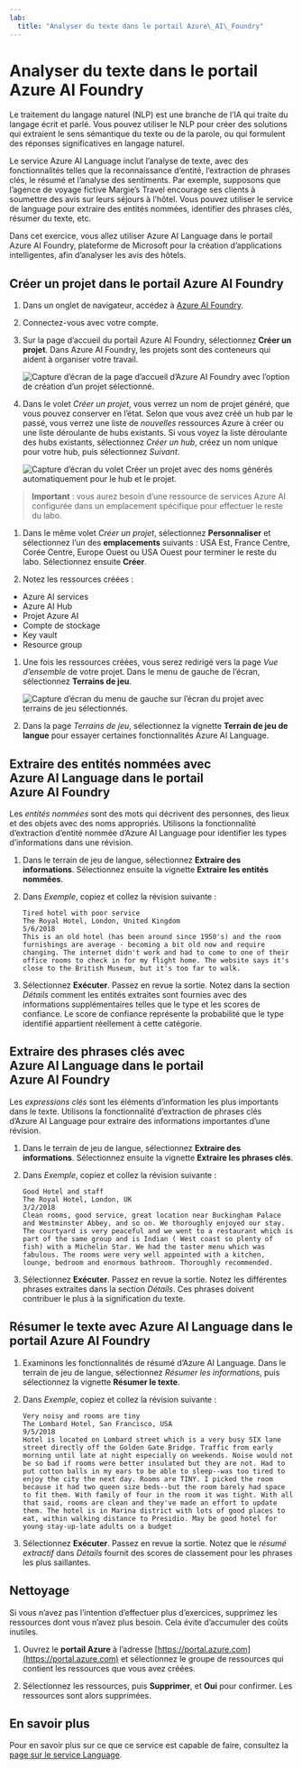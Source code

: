 ```yaml
---
lab:
  title: "Analyser du texte dans le portail Azure\_AI\_Foundry"
---
```


# Analyser du texte dans le portail Azure AI Foundry

Le traitement du langage naturel (NLP) est une branche de l’IA qui traite du langage écrit et parlé. Vous pouvez utiliser le NLP pour créer des solutions qui extraient le sens sémantique du texte ou de la parole, ou qui formulent des réponses significatives en langage naturel.

Le service Azure AI Language inclut l’analyse de texte, avec des fonctionnalités telles que la reconnaissance d’entité, l’extraction de phrases clés, le résumé et l’analyse des sentiments. Par exemple, supposons que l’agence de voyage fictive Margie’s Travel encourage ses clients à soumettre des avis sur leurs séjours à l’hôtel. Vous pouvez utiliser le service de language pour extraire des entités nommées, identifier des phrases clés, résumer du texte, etc.

Dans cet exercice, vous allez utiliser Azure AI Language dans le portail Azure AI Foundry, plateforme de Microsoft pour la création d’applications intelligentes, afin d’analyser les avis des hôtels. 

## Créer un projet dans le portail Azure AI Foundry

1. Dans un onglet de navigateur, accédez à [Azure AI Foundry](https://ai.azure.com?azure-portal=true).

1. Connectez-vous avec votre compte. 

1. Sur la page d’accueil du portail Azure AI Foundry, sélectionnez **Créer un projet**. Dans Azure AI Foundry, les projets sont des conteneurs qui aident à organiser votre travail.  

    ![Capture d’écran de la page d’accueil d’Azure AI Foundry avec l’option de création d’un projet sélectionné.](./media/azure-ai-foundry-home-page.png)

1. Dans le volet *Créer un projet*, vous verrez un nom de projet généré, que vous pouvez conserver en l’état. Selon que vous avez créé un hub par le passé, vous verrez une liste de *nouvelles* ressources Azure à créer ou une liste déroulante de hubs existants. Si vous voyez la liste déroulante des hubs existants, sélectionnez *Créer un hub*, créez un nom unique pour votre hub, puis sélectionnez *Suivant*.  
 
    ![Capture d’écran du volet Créer un projet avec des noms générés automatiquement pour le hub et le projet.](./media/azure-ai-foundry-create-project.png)

> **Important** : vous aurez besoin d’une ressource de services Azure AI configurée dans un emplacement spécifique pour effectuer le reste du labo.

1. Dans le même volet *Créer un projet*, sélectionnez **Personnaliser** et sélectionnez l’un des **emplacements** suivants : USA Est, France Centre, Corée Centre, Europe Ouest ou USA Ouest pour terminer le reste du labo. Sélectionnez ensuite **Créer**. 

1. Notez les ressources créées : 
- Azure AI services
- Azure AI Hub
- Projet Azure AI
- Compte de stockage
- Key vault
- Resource group  
 
1. Une fois les ressources créées, vous serez redirigé vers la page *Vue d’ensemble* de votre projet. Dans le menu de gauche de l’écran, sélectionnez **Terrains de jeu**.
 
    ![Capture d’écran du menu de gauche sur l’écran du projet avec terrains de jeu sélectionnés.](./media/azure-ai-foundry-playgrounds.png)  

1. Dans la page *Terrains de jeu*, sélectionnez la vignette **Terrain de jeu de langue** pour essayer certaines fonctionnalités Azure AI Language.

## Extraire des entités nommées avec Azure AI Language dans le portail Azure AI Foundry

Les *entités nommées* sont des mots qui décrivent des personnes, des lieux et des objets avec des noms appropriés. Utilisons la fonctionnalité d’extraction d’entité nommée d’Azure AI Language pour identifier les types d’informations dans une révision.

1. Dans le terrain de jeu de langue, sélectionnez **Extraire des informations**. Sélectionnez ensuite la vignette **Extraire les entités nommées**. 

1. Dans *Exemple*, copiez et collez la révision suivante :

    ```
    Tired hotel with poor service
    The Royal Hotel, London, United Kingdom
    5/6/2018
    This is an old hotel (has been around since 1950's) and the room furnishings are average - becoming a bit old now and require changing. The internet didn't work and had to come to one of their office rooms to check in for my flight home. The website says it's close to the British Museum, but it's too far to walk.
    ```

1. Sélectionnez **Exécuter**. Passez en revue la sortie. Notez dans la section *Détails* comment les entités extraites sont fournies avec des informations supplémentaires telles que le type et les scores de confiance. Le score de confiance représente la probabilité que le type identifié appartient réellement à cette catégorie.

## Extraire des phrases clés avec Azure AI Language dans le portail Azure AI Foundry

Les *expressions clés* sont les éléments d’information les plus importants dans le texte. Utilisons la fonctionnalité d’extraction de phrases clés d’Azure AI Language pour extraire des informations importantes d’une révision.

1. Dans le terrain de jeu de langue, sélectionnez **Extraire des informations**. Sélectionnez ensuite la vignette **Extraire les phrases clés**. 

1. Dans *Exemple*, copiez et collez la révision suivante :

    ```
    Good Hotel and staff
    The Royal Hotel, London, UK
    3/2/2018
    Clean rooms, good service, great location near Buckingham Palace and Westminster Abbey, and so on. We thoroughly enjoyed our stay. The courtyard is very peaceful and we went to a restaurant which is part of the same group and is Indian ( West coast so plenty of fish) with a Michelin Star. We had the taster menu which was fabulous. The rooms were very well appointed with a kitchen, lounge, bedroom and enormous bathroom. Thoroughly recommended.
    ```

1. Sélectionnez **Exécuter**. Passez en revue la sortie. Notez les différentes phrases extraites dans la section *Détails*. Ces phrases doivent contribuer le plus à la signification du texte.

## Résumer le texte avec Azure AI Language dans le portail Azure AI Foundry
 
1. Examinons les fonctionnalités de résumé d’Azure AI Language. Dans le terrain de jeu de langue, sélectionnez *Résumer les informations*, puis sélectionnez la vignette **Résumer le texte**.

1. Dans *Exemple*, copiez et collez la révision suivante :
    
    ```
    Very noisy and rooms are tiny
    The Lombard Hotel, San Francisco, USA
    9/5/2018
    Hotel is located on Lombard street which is a very busy SIX lane street directly off the Golden Gate Bridge. Traffic from early morning until late at night especially on weekends. Noise would not be so bad if rooms were better insulated but they are not. Had to put cotton balls in my ears to be able to sleep--was too tired to enjoy the city the next day. Rooms are TINY. I picked the room because it had two queen size beds--but the room barely had space to fit them. With family of four in the room it was tight. With all that said, rooms are clean and they've made an effort to update them. The hotel is in Marina district with lots of good places to eat, within walking distance to Presidio. May be good hotel for young stay-up-late adults on a budget
    ```

1. Sélectionnez **Exécuter**. Passez en revue la sortie. Notez que le *résumé extractif* dans *Détails* fournit des scores de classement pour les phrases les plus saillantes.   

## Nettoyage

Si vous n’avez pas l’intention d’effectuer plus d’exercices, supprimez les ressources dont vous n’avez plus besoin. Cela évite d’accumuler des coûts inutiles.

1. Ouvrez le **portail Azure** à l’adresse [https://portal.azure.com](https://portal.azure.com) et sélectionnez le groupe de ressources qui contient les ressources que vous avez créées.

1. Sélectionnez les ressources, puis **Supprimer**, et **Oui** pour confirmer. Les ressources sont alors supprimées.

## En savoir plus

Pour en savoir plus sur ce que ce service est capable de faire, consultez la [page sur le service Language](https://learn.microsoft.com/azure/ai-services/language-service/overview).
